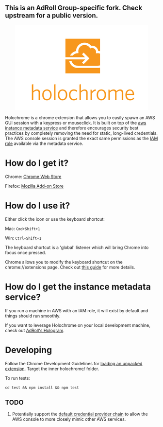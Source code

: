 ## This is an AdRoll Group-specific fork. Check upstream for a public version. 

<p align="center"><a href="https://chrome.google.com/webstore/detail/holochrome/fgnplojdffjfbcmoldcfdoikldnogjpa"><img src="holochrome-440x280.png"/></a></p>


Holochrome is a chrome extension that allows you to easily spawn an AWS GUI session with a keypress or mouseclick. It is built on top of the [aws instance metadata service](http://docs.aws.amazon.com/AWSEC2/latest/UserGuide/ec2-instance-metadata.html) and therefore encourages security best practices by completely removing the need for static, long-lived credentials. The AWS console session is granted the exact same permissions as the [IAM role](http://docs.aws.amazon.com/AWSEC2/latest/UserGuide/iam-roles-for-amazon-ec2.html) available via the metadata service.

# How do I get it?

Chrome: [Chrome Web Store](https://chrome.google.com/webstore/detail/holochrome/fgnplojdffjfbcmoldcfdoikldnogjpa)

Firefox: [Mozilla Add-on Store](https://addons.mozilla.org/en-US/firefox/addon/bw-holochrome)

# How do I use it?

Either click the icon or use the keyboard shortcut:

Mac: `Cmd+Shift+1`

Win: `Ctrl+Shift+1`

The keyboard shortcut is a 'global' listener which will bring Chrome into focus once pressed.

Chrome allows you to modify the keyboard shortcut on the chrome://extensions page. Check out [this guide](http://www.howtogeek.com/127162/how-to-create-custom-keyboard-shortcuts-for-browser-actions-and-extensions-in-google-chrome/) for more details.

# How do I get the instance metadata service?

If you run a machine in AWS with an IAM role, it will exist by default and things should run smoothly.

If you want to leverage Holochrome on your local development machine, check out [AdRoll's Hologram](https://github.com/AdRoll/hologram).


# Developing

Follow the Chrome Development Guidelines for [loading an unpacked extension](https://developer.chrome.com/extensions/getstarted#unpacked). Target the inner holochrome/ folder.

To run tests:

```
cd test && npm install && npm test
```

## TODO

1. Potentially support the [default credential provider chain](http://docs.aws.amazon.com/AWSSdkDocsJava/latest/DeveloperGuide/credentials.html) to allow the AWS console to more closely mimic other AWS services.
